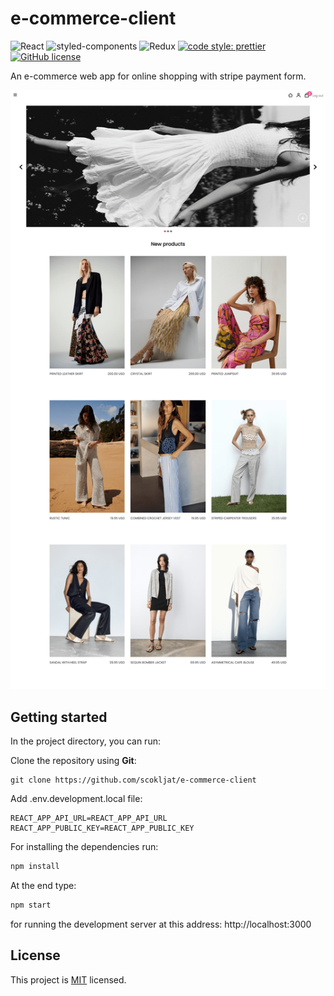 # e-commerce-client

![React](https://img.shields.io/badge/React-20232A?style=for-the-badge&logo=react&logoColor=61DAFB)
![styled-components](https://img.shields.io/badge/styled--components-DB7093?style=for-the-badge&logo=styled-components&logoColor=white)
![Redux](https://img.shields.io/badge/Redux-593D88?style=for-the-badge&logo=redux&logoColor=white)
[![code style: prettier](https://img.shields.io/badge/code_style-prettier-ff69b4.svg?style=flat-square)](https://github.com/prettier/prettier)
[![GitHub license](https://img.shields.io/badge/license-MIT-blue.svg)](https://github.com/scokljat/e-commerce-client/blob/main/LICENSE)

An e-commerce web app for online shopping with stripe payment form.

![homescreen](/src/assets/images/home_screen.png)

## Getting started

In the project directory, you can run:

Clone the repository using **Git**:

```
git clone https://github.com/scokljat/e-commerce-client
```

Add .env.development.local file:

```
REACT_APP_API_URL=REACT_APP_API_URL
REACT_APP_PUBLIC_KEY=REACT_APP_PUBLIC_KEY

```

For installing the dependencies run:

```bash
npm install
```

At the end type:

```bash
npm start
```

for running the development server at this address: http://localhost:3000

## License

This project is [MIT](https://github.com/scokljat/e-commerce-client/blob/main/LICENSE) licensed.
